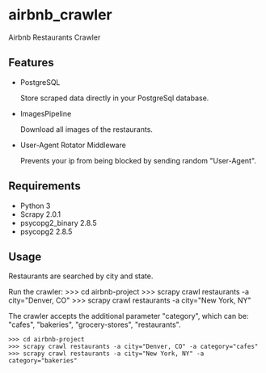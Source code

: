 # airbnb_crawler
Airbnb Restaurants Crawler

Features
--------

* PostgreSQL

    Store scraped data directly in your PostgreSql database.

* ImagesPipeline

    Download all images of the restaurants.

* User-Agent Rotator Middleware
  
    Prevents your ip from being blocked by sending random "User-Agent".
    
Requirements
------------
* Python 3
* Scrapy 2.0.1
* psycopg2_binary 2.8.5
* psycopg2 2.8.5

Usage
-----


Restaurants are searched by city and state.

Run the crawler:
    >>> cd airbnb-project
    >>> scrapy crawl restaurants -a city="Denver, CO"
    >>> scrapy crawl restaurants -a city="New York, NY"

The crawler accepts the additional parameter "category", which can be: "cafes", "bakeries", "grocery-stores", "restaurants".

    >>> cd airbnb-project
    >>> scrapy crawl restaurants -a city="Denver, CO" -a category="cafes"
    >>> scrapy crawl restaurants -a city="New York, NY" -a category="bakeries"
